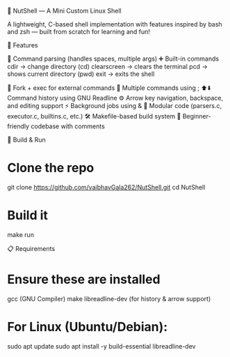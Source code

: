 🐚 NutShell — A Mini Custom Linux Shell

A lightweight, C-based shell implementation with features inspired by bash and zsh — built from scratch for learning and fun!


🚀 Features

📜 Command parsing (handles spaces, multiple args)
➕ Built-in commands
cdir → change directory (cd)
clearscreen → clears the terminal
pcd → shows current directory (pwd)
exit → exits the shell


🔄 Fork + exec for external commands
🧵 Multiple commands using ;
⬆️⬇️ Command history using GNU Readline
⚙️ Arrow key navigation, backspace, and editing support
⚡ Background jobs using &
📄 Modular code (parsers.c, executor.c, builtins.c, etc.)
🛠️ Makefile-based build system
🧠 Beginner-friendly codebase with comments


🧰 Build & Run
# Clone the repo
git clone https://github.com/vaibhavGala262/NutShell.git
cd NutShell

# Build it
make run


📋 Requirements
# Ensure these are installed
gcc (GNU Compiler)
make
libreadline-dev (for history & arrow support)

# For Linux (Ubuntu/Debian):
sudo apt update
sudo apt install -y build-essential libreadline-dev

